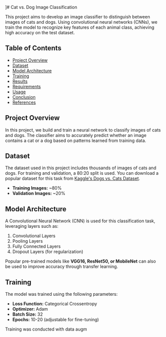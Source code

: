 ]# Cat vs. Dog Image Classification

This project aims to develop an image classifier to distinguish between images of cats and dogs. Using convolutional neural networks (CNNs), we train the model to recognize key features of each animal class, achieving high accuracy on the test dataset.

## Table of Contents

- [Project Overview](#project-overview)
- [Dataset](#dataset)
- [Model Architecture](#model-architecture)
- [Training](#training)
- [Results](#results)
- [Requirements](#requirements)
- [Usage](#usage)
- [Conclusion](#conclusion)
- [References](#references)

## Project Overview

In this project, we build and train a neural network to classify images of cats and dogs. The classifier aims to accurately predict whether an image contains a cat or a dog based on patterns learned from training data.

## Dataset

The dataset used in this project includes thousands of images of cats and dogs. For training and validation, a 80:20 split is used. You can download a popular dataset for this task from [Kaggle's Dogs vs. Cats Dataset](https://www.kaggle.com/c/dogs-vs-cats/data).

- **Training Images:** ~80%
- **Validation Images:** ~20%

## Model Architecture

A Convolutional Neural Network (CNN) is used for this classification task, leveraging layers such as:

1. Convolutional Layers
2. Pooling Layers
3. Fully Connected Layers
4. Dropout Layers (for regularization)

Popular pre-trained models like **VGG16, ResNet50, or MobileNet** can also be used to improve accuracy through transfer learning.

## Training

The model was trained using the following parameters:

- **Loss Function:** Categorical Crossentropy
- **Optimizer:** Adam
- **Batch Size:** 32
- **Epochs:** 10-20 (adjustable for fine-tuning)

Training was conducted with data augm
